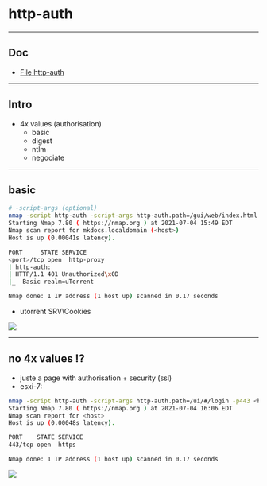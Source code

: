 # http-auth

---


## Doc
* [File http-auth](https://nmap.org/nsedoc/scripts/http-auth-finder.html)

---

## Intro
* 4x values (authorisation)
  * basic
  * digest
  * ntlm
  * negociate

---

## basic
````sh
# -script-args (optional)
nmap -script http-auth -script-args http-auth.path=/gui/web/index.html -p<port> <host>
Starting Nmap 7.80 ( https://nmap.org ) at 2021-07-04 15:49 EDT
Nmap scan report for mkdocs.localdomain (<host>)
Host is up (0.00041s latency).

PORT     STATE SERVICE
<port>/tcp open  http-proxy
| http-auth: 
| HTTP/1.1 401 Unauthorized\x0D
|_  Basic realm=uTorrent

Nmap done: 1 IP address (1 host up) scanned in 0.17 seconds
````

* utorrent SRV\Cookies

[<img src="https://i.imgur.com/1xKcSqt.png">](https://i.imgur.com/1xKcSqt.png)

---

## no 4x values !?
* juste a page with authorisation + security (ssl)
* esxi-7:
````sh
nmap -script http-auth -script-args http-auth.path=/ui/#/login -p443 <host>
Starting Nmap 7.80 ( https://nmap.org ) at 2021-07-04 16:06 EDT
Nmap scan report for <host>
Host is up (0.00048s latency).

PORT    STATE SERVICE
443/tcp open  https

Nmap done: 1 IP address (1 host up) scanned in 0.17 seconds
````

[<img src="https://i.imgur.com/imPMAWa.png">](https://i.imgur.com/imPMAWa.png)
